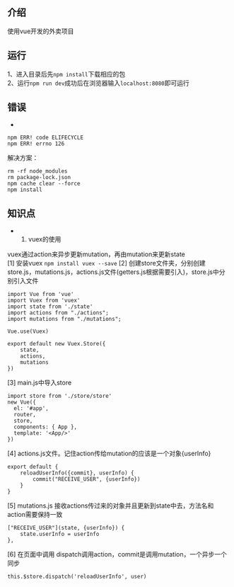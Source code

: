 ## 介绍

使用vue开发的外卖项目

## 运行

1、进入目录后先`npm install`下载相应的包<br>
2、运行`npm run dev`成功后在浏览器输入`localhost:8080`即可运行

## 错误

*
```
npm ERR! code ELIFECYCLE
npm ERR! errno 126
```
解决方案：
```
rm -rf node_modules
rm package-lock.json
npm cache clear --force
npm install
```

## 知识点

* 1. vuex的使用

vuex通过action来异步更新mutation，再由mutation来更新state<br>
 [1] 安装vuex `npm install vuex --save`
 [2] 创建store文件夹，分别创建store.js，mutations.js，actions.js文件(getters.js根据需要引入)，store.js中分别引入文件
    
```
import Vue from 'vue'
import Vuex from 'vuex'
import state from './state'
import actions from "./actions";
import mutations from "./mutations";

Vue.use(Vuex)

export default new Vuex.Store({
    state,
    actions,
    mutations
})
```

[3] main.js中导入store
  
```
import store from './store/store'
new Vue({
  el: '#app',
  router,
  store,
  components: { App },
  template: '<App/>'
})
```

[4] actions.js文件。记住action传给mutation的应该是一个对象{userInfo}
```
export default {
    reloadUserInfo({commit}, userInfo) {
        commit("RECEIVE_USER", {userInfo})
    }
}
```

[5] mutations.js 接收actions传过来的对象并且更新到state中去，方法名和action需要保持一致
```
["RECEIVE_USER"](state, {userInfo}) {
    state.userInfo = userInfo
},
```

[6] 在页面中调用 dispatch调用action，commit是调用mutation，一个异步一个同步
```
this.$store.dispatch('reloadUserInfo', user)
```
